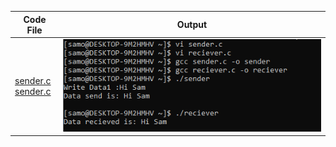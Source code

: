 | Code File | Output |
|-----------|--------|
|[sender.c](./Codes/sender.c)<br>[sender.c](./Codes/sender.c)|![output1.png](./Output/sendrec.png)|
